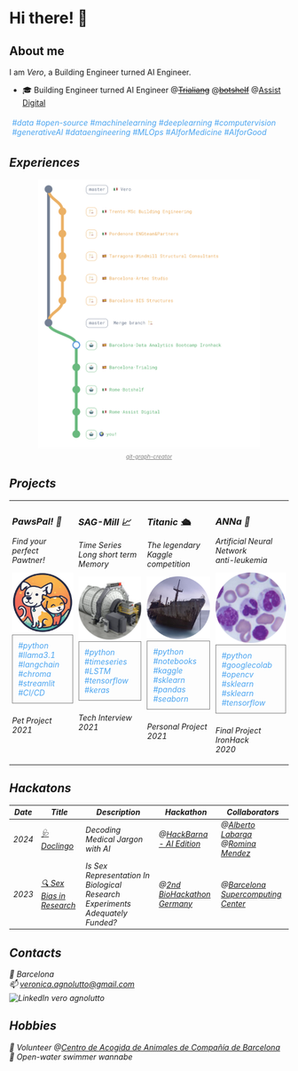 <h1> Hi there! 👋 </h1>

## About me

I am *Vero*, a Building Engineer turned AI Engineer.
  - 🎓  Building Engineer turned AI Engineer  @~~[Trialiang](https://www.trialing.org/)~~ @~~[botshelf](https://botshelf.ai/)~~ @[Assist Digital](https://assistdigital.com/)

<div style="border: 0px solid grey; padding: 5px; margin-top: 2px; border-radius: 0px; text-align: left;">
  <span style="font-size: 14px; color: #4aa4f0;"><em>#data #open-source #machinelearning #deeplearning #computervision #generativeAI #dataengineering #MLOps #AIforMedicine #AIforGood<em></span>
</div>


## Experiences

<div style="text-align: center;">
  <img src="imgs/timeline.png" alt="Timeline" width="400"/>
  <br>
  <a href="https://git-graph-creator.netlify.app/" style="font-size: 10px; color: grey;">git-graph-creator</a>
</div>


## Projects

<table style="width: 100%; border-collapse: collapse; table-layout: fixed;">
  <tr>
    <!-- First Project -->
    <td style="padding: 5px; vertical-align: top; height: 300px;"> <!-- Adjust height as needed -->
      <h3>PawsPal! 🐾</h3>
      <p style="font-size: 14px;"><em>Find your perfect<br>Pawtner!</em></p>
      <a href="https://github.com/cucu-o0/paws-pal">
        <img src="imgs/partyrock.png" alt="Adopt a Love Animal" style="width: 400px; height: auto; aspect-ratio: 1 / 1;" />
      </a>
      <div style="border: 1px solid grey; padding: 10px; border-radius: 0px; text-align: left;">
        <span style="font-size: 14px; color: #4aa4f0;"><em>#python #llama3.1 #langchain #chroma #streamlit #CI/CD<em></span>
      </div>
      <p style="margin-top: 5px;"><br>Pet Project<br>2021</p>
    <!-- Second Project -->
    <td style="padding: 5px; vertical-align: top; height: 300px;">
      <h3>SAG-Mill 📈</h3>
      <p style="font-size: 14px;"><em>Time Series<br>Long short term Memory</em></p>
      <a href="https://github.com/cucu-o0/SAG-Mill">
        <img src="imgs/sag_mill.png" alt="SAG-Mill" style="width: 400px; height: auto; aspect-ratio: 1 / 1;" />
      </a>
      <div style="border: 1px solid grey; padding: 10px; border-radius: 0px; text-align: left;">
        <span style="font-size: 14px; color: #4aa4f0;"><em>#python #timeseries #LSTM #tensorflow #keras<em></span>
      </div>
      <p style="margin-top: 5px;"><br>Tech Interview<br>2021</p>
    </td>
    <!-- Third Project -->
    <td style="padding: 5px; vertical-align: top; height: 300px;">
      <h3>Titanic 🛳️</h3>
      <p style="font-size: 14px;"><em>The legendary<br>Kaggle competition</em></p>
      <a href="https://drive.google.com/drive/u/1/folders/11Z8Y15rVWJ9m-ZBSfprtLk0oRYxpX0q7">
        <img src="imgs/titanic.png" alt="Titanic" style="width: 400px; height: auto; aspect-ratio: 1 / 1;" />
      </a>
      <div style="border: 1px solid grey; padding: 10px; border-radius: 0px; text-align: left;">
        <span style="font-size: 14px; color: #4aa4f0;"><em>#python #notebooks #kaggle #sklearn #pandas #seaborn<em></span>
      </div>
      <p style="margin-top: 5px;"><br>Personal Project<br>2021</p>
    </td>
    <!-- Fourth Project -->
    <td style="padding: 5px; vertical-align: top; height: 300px;">
      <h3>ANNa 🧠</h3>
      <p style="font-size: 14px;"><em>Artificial Neural Network<br>anti-leukemia</em></p>
      <a href="https://drive.google.com/file/d/1GIPx9gteXYtnzZqV_5Xf3pdDmMsKStV_/view?usp=sharing">
        <img src="imgs/ANNa.png" alt="ANNa" style="width: 400px; height: auto; aspect-ratio: 1 / 1;" />
      </a>
      <div style="border: 1px solid grey; padding: 10px; border-radius: 0px; text-align: left;">
        <span style="font-size: 14px; color: #4aa4f0;"><em>#python #googlecolab #opencv #sklearn #sklearn #tensorflow<em></span>
      </div>
      <p style="margin-top: 5px;"><br>Final Project IronHack<br>2020</p>
    </td>
  </tr>
</table>



## Hackatons
| Date | Title | Description | Hackathon | Collaborators |
|------|-------|-------------|-----------|---------------|
| 2024 | [🩺 Doclingo](https://github.com/alabarga/hackbcn-2024) | Decoding Medical Jargon with AI | @[HackBarna - AI Edition](https://www.hackbarna.com/en) | @[Alberto Labarga](https://www.linkedin.com/in/albertolabarga/)  @[Romina Mendez](https://www.linkedin.com/in/mendezromina/) |
| 2023 | [🔍 Sex Bias in Research](hackatons/FINAL_PRESENTATION_15_12_23.pptx) | Is Sex Representation In Biological Research Experiments Adequately Funded? |@[2nd BioHackathon Germany](https://www.denbi.de/de-nbi-events/1547-biohackathon-germany-2) | @[Barcelona Supercomputing Center](https://www.bsc.es/) |


## Contacts
📍 Barcelona   
📫 veronica.agnolutto@gmail.com   
<span style="display: inline-flex; align-items: flex-end;">
    <a href="https://www.linkedin.com/in/veroagnolutto/" style="text-decoration: none; display: inline-block;">
        <img src="https://upload.wikimedia.org/wikipedia/commons/e/e9/Linkedin_icon.svg" alt="LinkedIn" style="width: 16px; height: auto; vertical-align: middle;">
    </a>
    <a href="https://www.linkedin.com/in/veroagnolutto/" style="text-decoration: none; margin-left: 4px; display: inline-block; vertical-align: middle;">vero agnolutto</a>
</span>


## Hobbies
🐶 Volunteer @[Centro de Acogida de Animales de Compañía de Barcelona](https://ajuntament.barcelona.cat/benestaranimal/es/centro-de-acogida-de-animales-de-compania-caacb)  
🌊 Open-water swimmer wannabe




